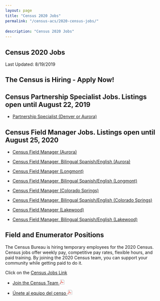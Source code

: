 ```yaml
---
layout: page
title: "Census 2020 Jobs"
permalink: "/census-acs/2020-census-jobs/"

description: "Census 2020 Jobs"
---
```


## Census 2020 Jobs

Last Updated: 8/19/2019

## The Census is Hiring - Apply Now!

## Census Partnership Specialist Jobs.  Listings open until August 22, 2019 

* [Partnership Specialist (Denver or Aurora)](https://www.usajobs.gov/GetJob/ViewDetails/542128600) 

## Census Field Manager Jobs.  Listings open until August 25, 2020 

* [Census Field Manager (Aurora)](https://www.usajobs.gov/GetJob/ViewDetails/542364700) 

* [Census Field Manager, Bilingual Spanish/English (Aurora)](https://www.usajobs.gov/GetJob/ViewDetails/542374600) 

* [Census Field Manager (Longmont)](https://www.usajobs.gov/GetJob/ViewDetails/542384600) 

* [Census Field Manager, Bilingual Spanish/English (Longmont)](https://www.usajobs.gov/GetJob/ViewDetails/542385600) 

* [Census Field Manager (Colorado Springs)](https://www.usajobs.gov/GetJob/ViewDetails/542386600) 

* [Census Field Manager, Bilingual Spanish/English (Colorado Springs)](https://www.usajobs.gov/GetJob/ViewDetails/542388900) 

* [Census Field Manager (Lakewood)](https://www.usajobs.gov/GetJob/ViewDetails/542390400) 

* [Census Field Manager, Bilingual Spanish/English (Lakewood)](https://www.usajobs.gov/GetJob/ViewDetails/542395900) 



## Field and Enumerator Positions
The Census Bureau is hiring temporary employees for the 2020 Census. Census jobs offer weekly pay, competitive pay rates, flexible hours, and paid training. By joining the 2020 Census team, you can support your community while getting paid to do it.  

Click on the [Census Jobs Link](https://2020census.gov/jobs?utm_campaign=20190228msc20s1ccrcrsc&utm_medium=email&utm_source=govdelivery)

* [Join the Census Team ![pdf](/images/page_white_acrobat.png 'download pdf file')](https://drive.google.com/open?id=1qNtXrjcCS9ctbpR5J-lfc1eBvC3bDJ6h)

* [Únete al equipo del censo ![pdf](/images/page_white_acrobat.png 'descargar archivo pdf')](https://drive.google.com/open?id=1dazKUFOSc1EtuAMk1xgyjco8Ec7Uqk5L) 
